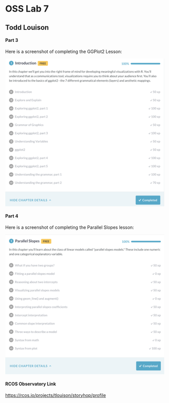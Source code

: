 # OSS Lab 7

## Todd Louison

#### Part 3

Here is a screenshot of completing the GGPlot2 Lesson:

![GGPlot](finishedGGPlot.png)

#### Part 4

Here is a screenshot of completing the Parallel Slopes lesson:

![Parallel](finishedParallel.png)



#### RCOS Observatory Link

<https://rcos.io/projects/tlouison/storyhop/profile>

